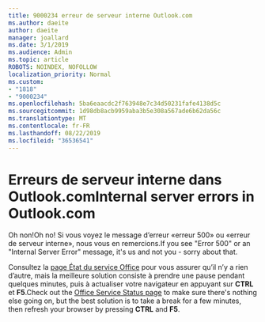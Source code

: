 ```yaml
---
title: 9000234 erreur de serveur interne Outlook.com
ms.author: daeite
author: daeite
manager: joallard
ms.date: 3/1/2019
ms.audience: Admin
ms.topic: article
ROBOTS: NOINDEX, NOFOLLOW
localization_priority: Normal
ms.custom:
- "1818"
- "9000234"
ms.openlocfilehash: 5ba6eaacdc2f763948e7c34d50231fafe4138d5c
ms.sourcegitcommit: 1d98db8acb9959aba3b5e308a567ade6b62da56c
ms.translationtype: MT
ms.contentlocale: fr-FR
ms.lasthandoff: 08/22/2019
ms.locfileid: "36536541"
---
```

# <a name="internal-server-errors-in-outlookcom"></a><span data-ttu-id="37477-102">Erreurs de serveur interne dans Outlook.com</span><span class="sxs-lookup"><span data-stu-id="37477-102">Internal server errors in Outlook.com</span></span>

<span data-ttu-id="37477-103">Oh non!</span><span class="sxs-lookup"><span data-stu-id="37477-103">Oh no!</span></span> <span data-ttu-id="37477-104">Si vous voyez le message d’erreur «erreur 500» ou «erreur de serveur interne», nous vous en remercions.</span><span class="sxs-lookup"><span data-stu-id="37477-104">If you see "Error 500" or an "Internal Server Error" message, it's us and not you - sorry about that.</span></span>

<span data-ttu-id="37477-105">Consultez la [page État du service Office](https://portal.office.com/servicestatus) pour vous assurer qu’il n’y a rien d’autre, mais la meilleure solution consiste à prendre une pause pendant quelques minutes, puis à actualiser votre navigateur en appuyant sur **CTRL** et **F5**.</span><span class="sxs-lookup"><span data-stu-id="37477-105">Check out the [Office Service Status page](https://portal.office.com/servicestatus) to make sure there's nothing else going on, but the best solution is to take a break for a few minutes, then refresh your browser by pressing **CTRL** and **F5**.</span></span>